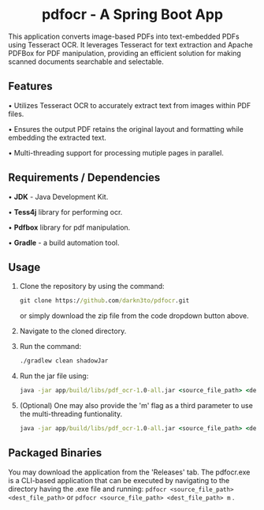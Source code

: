 <h1 align="center">pdfocr - A Spring Boot App</h1>

This application converts image-based PDFs into text-embedded PDFs using Tesseract OCR. It leverages Tesseract for text extraction and Apache PDFBox for PDF manipulation, providing an efficient solution for making scanned documents searchable and selectable. 

## Features

• Utilizes Tesseract OCR to accurately extract text from images within PDF files.

• Ensures the output PDF retains the original layout and formatting while embedding the extracted text.

• Multi-threading support for processing mutiple pages in parallel. 


## Requirements / Dependencies
• <b>JDK</b> - Java Development Kit.

• <b>Tess4j</b> library for performing ocr.

• <b>Pdfbox</b> library for pdf manipulation.

• <b>Gradle</b> - a build automation tool.


## Usage
1. Clone the repository by using the command:
   ```cmd
   git clone https://github.com/darkn3to/pdfocr.git
   ```
   or simply download the zip file from the code dropdown button above.
   
2. Navigate to the cloned directory.

3. Run the command:
    ```cmd
    ./gradlew clean shadowJar
    ```

4. Run the jar file using:
    ```cmd
    java -jar app/build/libs/pdf_ocr-1.0-all.jar <source_file_path> <dest_file_path>
    ```
    
5. (Optional) One may also provide the 'm' flag as a third parameter to use the multi-threading funtionality.
    ```cmd
    java -jar app/build/libs/pdf_ocr-1.0-all.jar <source_file_path> <dest_file_path> m
    ```

## Packaged Binaries
   You may download the application from the 'Releases' tab. The pdfocr.exe is a CLI-based application that can be executed by navigating to the directory having the .exe file and running:
    ```
    pdfocr <source_file_path> <dest_file_path>
    ```
    or 
    ```
    pdfocr <source_file_path> <dest_file_path> m
    ``` .
